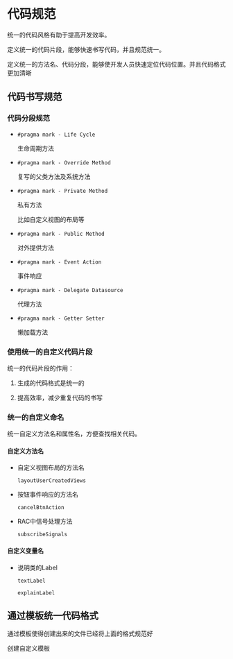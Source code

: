 # 代码规范 

统一的代码风格有助于提高开发效率。

定义统一的代码片段，能够快速书写代码，并且规范统一。

定义统一的方法名、代码分段，能够使开发人员快速定位代码位置。并且代码格式更加清晰

## 代码书写规范

### 代码分段规范

* `#pragma mark - Life Cycle`

	生命周期方法

* `#pragma mark - Override Method`

	复写的父类方法及系统方法

* `#pragma mark - Private Method`

	私有方法

	比如自定义视图的布局等

* `#pragma mark - Public Method`

	对外提供方法

* `#pragma mark - Event Action` 

	事件响应

* `#pragma mark - Delegate Datasource`

	代理方法

* `#pragma mark - Getter Setter`

	懒加载方法

### 使用统一的自定义代码片段

统一的代码片段的作用：

1. 生成的代码格式是统一的

2. 提高效率，减少重复代码的书写

### 统一的自定义命名

统一自定义方法名和属性名，方便查找相关代码。

#### 自定义方法名

* 自定义视图布局的方法名

	`layoutUserCreatedViews`

* 按钮事件响应的方法名

	`cancelBtnAction`

* RAC中信号处理方法

	`subscribeSignals`

#### 自定义变量名

* 说明类的Label 

	`textLabel`

	`explainLabel`

## 通过模板统一代码格式

通过模板使得创建出来的文件已经将上面的格式规范好

创建自定义模板
